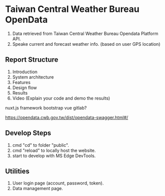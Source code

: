 # Taiwan Central Weather Bureau OpenData

1. Data retrieved from Taiwan Central Weather Bureau Opendata Platform API.
2. Speake current and forecast weather info. (based on user GPS location)

## Report Structure

1. Introduction
2. System architecture
3. Features
4. Design flow
5. Results
6. Video (Explain your code and demo the results)

nuxt.js framework
bootstrap vue
gitlab?

<https://opendata.cwb.gov.tw/dist/opendata-swagger.html#/>

## Develop Steps

1. cmd "cd" to folder "public".
2. cmd "reload" to locally host the website.
3. start to develop with MS Edge DevTools.

## Utilities

1. User login page (account, password, token).
2. Data management page.